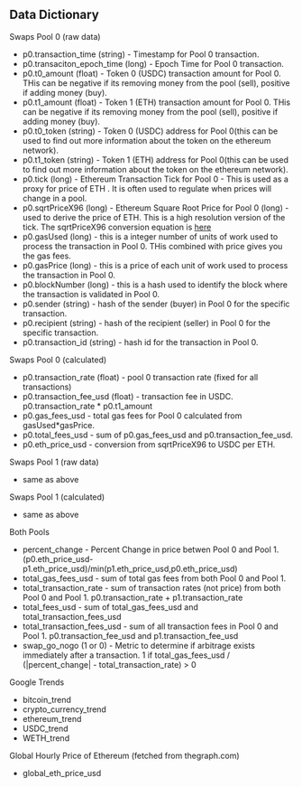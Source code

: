 ## Data Dictionary

Swaps Pool 0 (raw data)<br>

- p0.transaction_time (string) - Timestamp for Pool 0 transaction.<br>
- p0.transaciton_epoch_time (long)  - Epoch Time for Pool 0 transaction.<br>
- p0.t0_amount (float) - Token 0 (USDC) transaction amount for Pool 0.  THis can be negative if its removing money from the pool (sell), positive if adding money (buy).<br>
- p0.t1_amount (float) - Token 1 (ETH) transaction amount for Pool 0.  THis can be negative if its removing money from the pool (sell), positive if adding money (buy).<br>
- p0.t0_token (string) - Token 0 (USDC) address for Pool 0(this can be used to find out more information about the token on the ethereum network).<br>
- p0.t1_token (string) - Token 1 (ETH) address for Pool 0(this can be used to find out more information about the token on the ethereum network).<br>
- p0.tick (long) - Ethereum Transaction Tick for Pool 0 - This is used as a proxy for price of ETH .  It is often used to regulate when prices will change in a pool.<br>
- p0.sqrtPriceX96 (long) - Ethereum Square Root Price for Pool 0 (long) - used to derive the price of ETH.  This is a high resolution version of the tick.  The sqrtPriceX96 conversion equation is [here](https://blog.uniswap.org/uniswap-v3-math-primer) <br>
- p0.gasUsed (long) - this is a integer number of units of work used to process the transaction in Pool 0.  THis combined with price gives you the gas fees.  <br>
- p0.gasPrice (long) - this is a price of each unit of work used to process the transaction in Pool 0.<br>
- p0.blockNumber (long) - this is a hash used to identify the block where the transaction is validated in Pool 0.<br>
- p0.sender (string) - hash of the sender (buyer) in Pool 0 for the specific transaction.<br>
- p0.recipient (string) - hash of the recipient (seller) in Pool 0 for the specific transaction. <br>
- p0.transaction_id (string) - hash id for the transaction in Pool 0. <br>

Swaps Pool 0 (calculated)<br>
- p0.transaction_rate (float) - pool 0 transaction rate (fixed for all transactions)<br>
- p0.transaction_fee_usd (float) - transaction fee in USDC.  p0.transaction_rate * p0.t1_amount<br>
- p0.gas_fees_usd - total gas fees for Pool 0 calculated from gasUsed*gasPrice.<br>
- p0.total_fees_usd - sum of p0.gas_fees_usd and p0.transaction_fee_usd.<br>
- p0.eth_price_usd - conversion from sqrtPriceX96 to USDC per ETH.<br>

Swaps Pool 1 (raw data)<br>
- same as above

Swaps Pool 1 (calculated)<br>
- same as above

Both Pools<br>
- percent_change - Percent Change in price betwen Pool 0 and Pool 1.  (p0.eth_price_usd-p1.eth_price_usd)/min(p1.eth_price_usd,p0.eth_price_usd)<br>
- total_gas_fees_usd - sum of total gas fees from both Pool 0 and Pool 1.<br>
- total_transaction_rate - sum of transaction rates (not price) from both Pool 0 and Pool 1.  p0.transaction_rate + p1.transaction_rate
- total_fees_usd - sum of total_gas_fees_usd and total_transaction_fees_usd<br>
- total_transaction_fees_usd - sum of all transaction fees in Pool 0 and Pool 1.  p0.transaction_fee_usd and p1.transaction_fee_usd<br>
- swap_go_nogo (1 or 0) - Metric to determine if arbitrage exists immediately after a transaction.  1 if total_gas_fees_usd / (|percent_change| - total_transaction_rate) > 0 <br>

Google Trends<br>
- bitcoin_trend<br>
- crypto_currency_trend<br>
- ethereum_trend<br>
- USDC_trend<br>
- WETH_trend<br>

Global Hourly Price of Ethereum (fetched from thegraph.com)<br>
- global_eth_price_usd<br>
